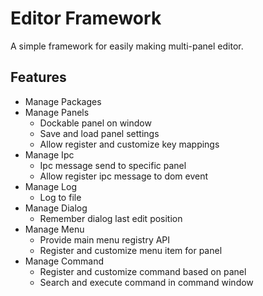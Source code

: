 # Editor Framework
A simple framework for easily making multi-panel editor.

## Features

 - Manage Packages
 - Manage Panels
   - Dockable panel on window
   - Save and load panel settings
   - Allow register and customize key mappings
 - Manage Ipc
   - Ipc message send to specific panel
   - Allow register ipc message to dom event
 - Manage Log
   - Log to file
 - Manage Dialog
   - Remember dialog last edit position
 - Manage Menu
   - Provide main menu registry API
   - Register and customize menu item for panel
 - Manage Command
   - Register and customize command based on panel
   - Search and execute command in command window
